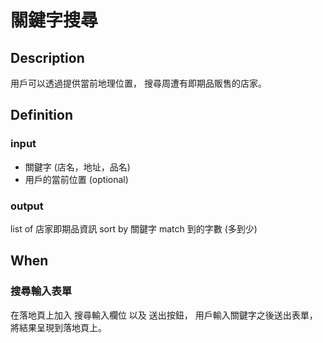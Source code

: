 # 關鍵字搜尋

## Description

用戶可以透過提供當前地理位置，
搜尋周遭有即期品販售的店家。

## Definition

### input

- 關鍵字 (店名，地址，品名)
- 用戶的當前位置 (optional)

### output

list of 店家即期品資訊
sort by 關鍵字 match 到的字數 (多到少)

## When

### 搜尋輸入表單

在落地頁上加入 搜尋輸入欄位 以及 送出按鈕，
用戶輸入關鍵字之後送出表單，
將結果呈現到落地頁上。
